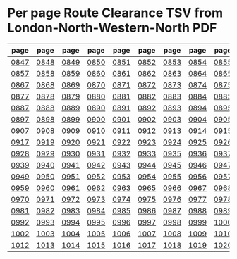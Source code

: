 # Per page Route Clearance TSV from London-North-Western-North PDF

|page|page|page|page|page|page|page|page|page|page|
|----|----|----|----|----|----|----|----|----|----|
|[0847](tsv/pg_0847.tsv)|[0848](tsv/pg_0848.tsv)|[0849](tsv/pg_0849.tsv)|[0850](tsv/pg_0850.tsv)|[0851](tsv/pg_0851.tsv)|[0852](tsv/pg_0852.tsv)|[0853](tsv/pg_0853.tsv)|[0854](tsv/pg_0854.tsv)|[0855](tsv/pg_0855.tsv)|[0856](tsv/pg_0856.tsv)|
|[0857](tsv/pg_0857.tsv)|[0858](tsv/pg_0858.tsv)|[0859](tsv/pg_0859.tsv)|[0860](tsv/pg_0860.tsv)|[0861](tsv/pg_0861.tsv)|[0862](tsv/pg_0862.tsv)|[0863](tsv/pg_0863.tsv)|[0864](tsv/pg_0864.tsv)|[0865](tsv/pg_0865.tsv)|[0866](tsv/pg_0866.tsv)|
|[0867](tsv/pg_0867.tsv)|[0868](tsv/pg_0868.tsv)|[0869](tsv/pg_0869.tsv)|[0870](tsv/pg_0870.tsv)|[0871](tsv/pg_0871.tsv)|[0872](tsv/pg_0872.tsv)|[0873](tsv/pg_0873.tsv)|[0874](tsv/pg_0874.tsv)|[0875](tsv/pg_0875.tsv)|[0876](tsv/pg_0876.tsv)|
|[0877](tsv/pg_0877.tsv)|[0878](tsv/pg_0878.tsv)|[0879](tsv/pg_0879.tsv)|[0880](tsv/pg_0880.tsv)|[0881](tsv/pg_0881.tsv)|[0882](tsv/pg_0882.tsv)|[0883](tsv/pg_0883.tsv)|[0884](tsv/pg_0884.tsv)|[0885](tsv/pg_0885.tsv)|[0886](tsv/pg_0886.tsv)|
|[0887](tsv/pg_0887.tsv)|[0888](tsv/pg_0888.tsv)|[0889](tsv/pg_0889.tsv)|[0890](tsv/pg_0890.tsv)|[0891](tsv/pg_0891.tsv)|[0892](tsv/pg_0892.tsv)|[0893](tsv/pg_0893.tsv)|[0894](tsv/pg_0894.tsv)|[0895](tsv/pg_0895.tsv)|[0896](tsv/pg_0896.tsv)|
|[0897](tsv/pg_0897.tsv)|[0898](tsv/pg_0898.tsv)|[0899](tsv/pg_0899.tsv)|[0900](tsv/pg_0900.tsv)|[0901](tsv/pg_0901.tsv)|[0902](tsv/pg_0902.tsv)|[0903](tsv/pg_0903.tsv)|[0904](tsv/pg_0904.tsv)|[0905](tsv/pg_0905.tsv)|[0906](tsv/pg_0906.tsv)|
|[0907](tsv/pg_0907.tsv)|[0908](tsv/pg_0908.tsv)|[0909](tsv/pg_0909.tsv)|[0910](tsv/pg_0910.tsv)|[0911](tsv/pg_0911.tsv)|[0912](tsv/pg_0912.tsv)|[0913](tsv/pg_0913.tsv)|[0914](tsv/pg_0914.tsv)|[0915](tsv/pg_0915.tsv)|[0916](tsv/pg_0916.tsv)|
|[0917](tsv/pg_0917.tsv)|[0919](tsv/pg_0919.tsv)|[0920](tsv/pg_0920.tsv)|[0921](tsv/pg_0921.tsv)|[0922](tsv/pg_0922.tsv)|[0923](tsv/pg_0923.tsv)|[0924](tsv/pg_0924.tsv)|[0925](tsv/pg_0925.tsv)|[0926](tsv/pg_0926.tsv)|[0927](tsv/pg_0927.tsv)|
|[0928](tsv/pg_0928.tsv)|[0929](tsv/pg_0929.tsv)|[0930](tsv/pg_0930.tsv)|[0931](tsv/pg_0931.tsv)|[0932](tsv/pg_0932.tsv)|[0933](tsv/pg_0933.tsv)|[0935](tsv/pg_0935.tsv)|[0936](tsv/pg_0936.tsv)|[0937](tsv/pg_0937.tsv)|[0938](tsv/pg_0938.tsv)|
|[0939](tsv/pg_0939.tsv)|[0940](tsv/pg_0940.tsv)|[0941](tsv/pg_0941.tsv)|[0942](tsv/pg_0942.tsv)|[0943](tsv/pg_0943.tsv)|[0944](tsv/pg_0944.tsv)|[0945](tsv/pg_0945.tsv)|[0946](tsv/pg_0946.tsv)|[0947](tsv/pg_0947.tsv)|[0948](tsv/pg_0948.tsv)|
|[0949](tsv/pg_0949.tsv)|[0950](tsv/pg_0950.tsv)|[0951](tsv/pg_0951.tsv)|[0952](tsv/pg_0952.tsv)|[0953](tsv/pg_0953.tsv)|[0954](tsv/pg_0954.tsv)|[0955](tsv/pg_0955.tsv)|[0956](tsv/pg_0956.tsv)|[0957](tsv/pg_0957.tsv)|[0958](tsv/pg_0958.tsv)|
|[0959](tsv/pg_0959.tsv)|[0960](tsv/pg_0960.tsv)|[0961](tsv/pg_0961.tsv)|[0962](tsv/pg_0962.tsv)|[0963](tsv/pg_0963.tsv)|[0965](tsv/pg_0965.tsv)|[0966](tsv/pg_0966.tsv)|[0967](tsv/pg_0967.tsv)|[0968](tsv/pg_0968.tsv)|[0969](tsv/pg_0969.tsv)|
|[0970](tsv/pg_0970.tsv)|[0971](tsv/pg_0971.tsv)|[0972](tsv/pg_0972.tsv)|[0973](tsv/pg_0973.tsv)|[0974](tsv/pg_0974.tsv)|[0975](tsv/pg_0975.tsv)|[0976](tsv/pg_0976.tsv)|[0977](tsv/pg_0977.tsv)|[0978](tsv/pg_0978.tsv)|[0980](tsv/pg_0980.tsv)|
|[0981](tsv/pg_0981.tsv)|[0982](tsv/pg_0982.tsv)|[0983](tsv/pg_0983.tsv)|[0984](tsv/pg_0984.tsv)|[0985](tsv/pg_0985.tsv)|[0986](tsv/pg_0986.tsv)|[0987](tsv/pg_0987.tsv)|[0988](tsv/pg_0988.tsv)|[0989](tsv/pg_0989.tsv)|[0991](tsv/pg_0991.tsv)|
|[0992](tsv/pg_0992.tsv)|[0993](tsv/pg_0993.tsv)|[0994](tsv/pg_0994.tsv)|[0995](tsv/pg_0995.tsv)|[0996](tsv/pg_0996.tsv)|[0997](tsv/pg_0997.tsv)|[0998](tsv/pg_0998.tsv)|[0999](tsv/pg_0999.tsv)|[1000](tsv/pg_1000.tsv)|[1001](tsv/pg_1001.tsv)|
|[1002](tsv/pg_1002.tsv)|[1003](tsv/pg_1003.tsv)|[1004](tsv/pg_1004.tsv)|[1005](tsv/pg_1005.tsv)|[1006](tsv/pg_1006.tsv)|[1007](tsv/pg_1007.tsv)|[1008](tsv/pg_1008.tsv)|[1009](tsv/pg_1009.tsv)|[1010](tsv/pg_1010.tsv)|[1011](tsv/pg_1011.tsv)|
|[1012](tsv/pg_1012.tsv)|[1013](tsv/pg_1013.tsv)|[1014](tsv/pg_1014.tsv)|[1015](tsv/pg_1015.tsv)|[1016](tsv/pg_1016.tsv)|[1017](tsv/pg_1017.tsv)|[1018](tsv/pg_1018.tsv)|[1019](tsv/pg_1019.tsv)|[1020](tsv/pg_1020.tsv)|[1021](tsv/pg_1021.tsv)|
